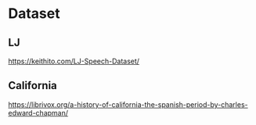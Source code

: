 # Dataset

## LJ
https://keithito.com/LJ-Speech-Dataset/

## California
https://librivox.org/a-history-of-california-the-spanish-period-by-charles-edward-chapman/
